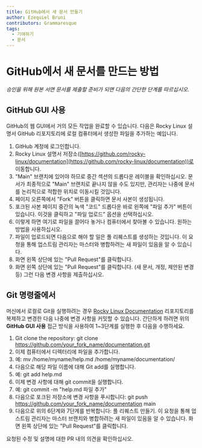 ```yaml
---
title: GitHub에서 새 문서 만들기
author: Ezequiel Bruni
contributors: Grammaresque
tags:
  - 기여하기
  - 문서
---
```


# GitHub에서 새 문서를 만드는 방법

_승인을 위해 원본 서면 문서를 제출할 준비가 되면 다음의 간단한 단계를 따르십시오._


## GitHub GUI 사용

GitHub의 웹 GUI에서 거의 모든 작업을 완료할 수 있습니다. 다음은 Rocky Linux 설명서 GitHub 리포지토리에 로컬 컴퓨터에서 생성한 파일을 추가하는 예입니다.



1. GitHub 계정에 로그인합니다.
2. Rocky Linux 설명서 저장소([https://github.com/rocky-linux/documentation](https://github.com/rocky-linux/documentation))로 이동합니다.
3. "Main" 브랜치에 있어야 하므로 중간 섹션의 드롭다운 레이블을 확인하십시오. 문서가 최종적으로 "Main" 브랜치로 끝나지 않을 수도 있지만, 관리자는 나중에 문서를 논리적으로 적합한 위치로 이동시킬 것입니다.
4. 페이지 오른쪽에서 "Fork" 버튼을 클릭하면 문서 사본이 생성됩니다.
5. 포크된 사본 페이지 중간의 녹색 "코드" 드롭다운 바로 왼쪽에 "파일 추가" 버튼이 있습니다. 이것을 클릭하고 "파일 업로드" 옵션을 선택하십시오.
6. 이렇게 하면 여기로 파일을 끌어다 놓거나 컴퓨터에서 찾아볼 수 있습니다. 원하는 방법을 사용하십시오.
7. 파일이 업로드되면 다음으로 해야 할 일은 풀 리퀘스트를 생성하는 것입니다. 이 요청을 통해 업스트림 관리자는 마스터와 병합하려는 새 파일이 있음을 알 수 있습니다.
8. 화면 왼쪽 상단에 있는 "Pull Request"를 클릭합니다.
9. 화면 왼쪽 상단에 있는 "Pull Request"를 클릭합니다. (새 문서, 개정, 제안된 변경 등) 그런 다음 변경 사항을 제출하십시오.


## Git 명령줄에서

머신에서 로컬로 Git을 실행하려는 경우 [Rocky Linux Documentation](https://github.com/rocky-linux/documentation) 리포지토리를 복제하고 변경한 다음 나중에 변경 사항을 커밋할 수 있습니다. 간단하게 하려면 위의 **GitHub GUI 사용** 접근 방식을 사용하여 1~3단계를 실행한 후 다음을 수행하세요.



1. Git clone the repository: git clone https://github.com/your_fork_name/documentation.git
2. 이제 컴퓨터에서 디렉터리에 파일을 추가합니다.
3. 예: mv /home/myname/help.md /home/myname/documentation/
4. 다음으로 해당 파일 이름에 대해 Git add를 실행합니다.
5. 예: git add help.md
6. 이제 변경 사항에 대해 git commit을 실행합니다.
7. 예: git commit -m "help.md 파일 추가"
8. 다음으로 포크된 저장소에 변경 사항을 푸시합니다: git push https://github.com/your_fork_name/documentation main
9. 다음으로 위의 6단계와 7단계를 반복합니다: 풀 리퀘스트 만들기. 이 요청을 통해 업스트림 관리자는 마스터 브랜치와 병합하려는 새 파일이 있음을 알 수 있습니다. 화면 왼쪽 상단에 있는 "Pull Request"를 클릭합니다.

요청된 수정 및 설명에 대한 PR 내의 의견을 확인하십시오. 
